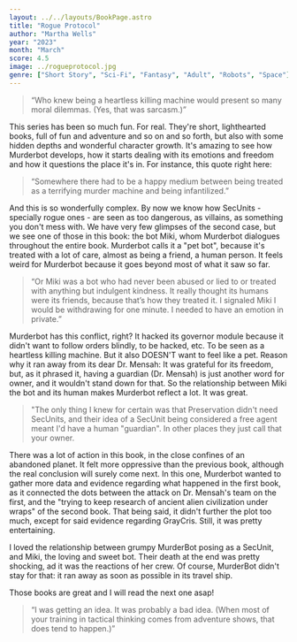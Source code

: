 ```yaml
---
layout: ../../layouts/BookPage.astro
title: "Rogue Protocol"
author: "Martha Wells"
year: "2023"
month: "March"
score: 4.5
image: ../rogueprotocol.jpg
genre: ["Short Story", "Sci-Fi", "Fantasy", "Adult", "Robots", "Space"]
---
```

>“Who knew being a heartless killing machine would present so many moral dilemmas. (Yes, that was sarcasm.)” 

This series has been so much fun. For real. They're short, lighthearted books, full of fun and adventure and so on and so forth, but also with some hidden depths and wonderful character growth. It's amazing to see how Murderbot develops, how it starts dealing with its emotions and freedom and how it questions the place it's in. For instance, this quote right here:

> “Somewhere there had to be a happy medium between being treated as a terrifying murder machine and being infantilized.” 

And this is so wonderfully complex. By now we know how SecUnits - specially rogue ones - are seen as too dangerous, as villains, as something you don't mess with. We have very few glimpses of the second case, but we see one of those in this book: the bot Miki, whom Murderbot dialogues throughout the entire book. Murderbot calls it a "pet bot", because it's treated with a lot of care, almost as being a friend, a human person. It feels weird for Murderbot because it goes beyond most of what it saw so far.

> “Or Miki was a bot who had never been abused or lied to or treated with anything but indulgent kindness. It really thought its humans were its friends, because that’s how they treated it. I signaled Miki I would be withdrawing for one minute. I needed to have an emotion in private.”

Murderbot has this conflict, right? It hacked its governor module because it didn't want to follow orders blindly, to be hacked, etc. To be seen as a heartless killing machine. But it also DOESN'T want to feel like a pet. Reason why it ran away from its dear Dr. Mensah: It was grateful for its freedom, but, as it phrased it, having a guardian (Dr. Mensah) is just another word for owner, and it wouldn't stand down for that. So the relationship between Miki the bot and its human makes Murderbot reflect a lot. It was great.

> "The only thing I knew for certain was that Preservation didn't need SecUnits, and their idea of a SecUnit being considered a free agent meant I'd have a human "guardian". In other places they just call that your owner.

There was a lot of action in this book, in the close confines of an abandoned planet. It felt more oppressive than the previous book, although the real conclusion will surely come next. In this one, Murderbot wanted to gather more data and evidence regarding what happened in the first book, as it connected the dots between the attack on Dr. Mensah's team on the first, and the "trying to keep research of ancient alien civilization under wraps" of the second book. That being said, it didn't further the plot too much, except for said evidence regarding GrayCris. Still, it was pretty entertaining.

I loved the relationship between grumpy MurderBot posing as a SecUnit, and Miki, the loving and sweet bot. Their death at the end was pretty shocking, ad it was the reactions of her crew. Of course, MurderBot didn't stay for that: it ran away as soon as possible in its travel ship.

Those books are great and I will read the next one asap!

>“I was getting an idea. It was probably a bad idea. (When most of your training in tactical thinking comes from adventure shows, that does tend to happen.)” 